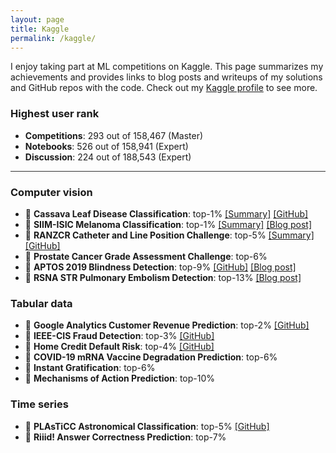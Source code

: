 ```yaml
---
layout: page
title: Kaggle
permalink: /kaggle/
---
```


I enjoy taking part at ML competitions on Kaggle. This page summarizes my achievements and provides links to blog posts and writeups of my solutions and GitHub repos with the code. Check out my [Kaggle profile](https://www.kaggle.com/kozodoi) to see more.

### Highest user rank
- **Competitions**: 293 out of 158,467 (Master)
- **Notebooks**: 526 out of 158,941 (Expert)
- **Discussion**: 224 out of 188,543 (Expert)

<hr style="height:1px;border-width:0;color:rgb(50,50,50);background-color:rgb(50,50,50)">

### Computer vision

- 🥇 **Cassava Leaf Disease Classification**: top-1% [[Summary]](https://www.kaggle.com/c/cassava-leaf-disease-classification/discussion/220751) [[GitHub]](https://github.com/kozodoi/Kaggle_Leaf_Disease_Classification)
- 🥇 **SIIM-ISIC Melanoma Classification**: top-1% [[Summary]](https://www.kaggle.com/c/siim-isic-melanoma-classification/discussion/175624) [[Blog post]](https://kozodoi.me/python/deep%20learning/computer%20vision/competitions/2020/08/30/pre-training.html)
- 🥈 **RANZCR Catheter and Line Position Challenge**: top-5% [[Summary]](https://www.kaggle.com/c/ranzcr-clip-catheter-line-classification/discussion/226664) [[GitHub]](https://github.com/kozodoi/Kaggle_RANZCR_Challenge)
- 🥉 **Prostate Cancer Grade Assessment Challenge**: top-6%
- 🥉 **APTOS 2019 Blindness Detection**: top-9% [[GitHub]](https://github.com/kozodoi/Udacity_Blindness_Detection) [[Blog post]](https://kozodoi.me/python/deep%20learning/computer%20vision/competitions/2020/07/11/blindness-detection.html)
- 🥉 **RSNA STR Pulmonary Embolism Detection**: top-13% [[Blog
post]](https://kozodoi.me/python/deep%20learning/computer%20vision/tutorial/2020/10/30/pytorch-xla-tpu.html)


### Tabular data

- 🥈 **Google Analytics Customer Revenue Prediction**: top-2% [[GitHub]](https://github.com/kozodoi/Kaggle_Google_Analytics)
- 🥈 **IEEE-CIS Fraud Detection**: top-3% [[GitHub]](https://github.com/kozodoi/Kaggle_IEEE_Fraud_Detection)
- 🥈 **Home Credit Default Risk**: top-4% [[GitHub]](https://github.com/kozodoi/Kaggle_Home_Credit)
- 🥉 **COVID-19 mRNA Vaccine Degradation Prediction**: top-6%
- 🥉 **Instant Gratification**: top-6%
- 🥉 **Mechanisms of Action Prediction**: top-10%


### Time series

- 🥈 **PLAsTiCC Astronomical Classification**: top-5% [[GitHub]](https://github.com/kozodoi/Kaggle_Astronomical_Classification)
- 🥉 **Riiid! Answer Correctness Prediction**: top-7%

